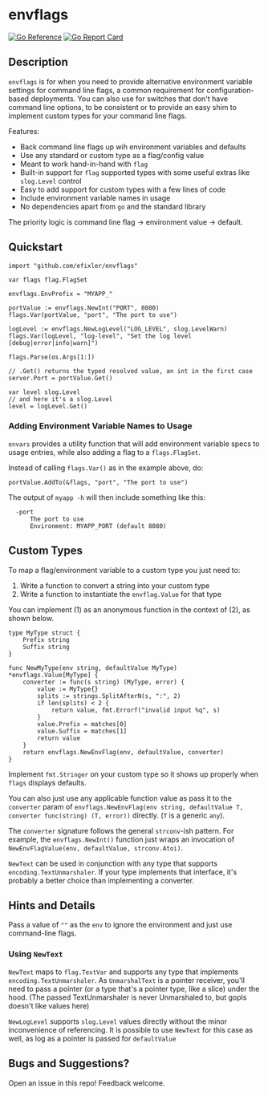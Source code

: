 # envflags
[![Go Reference](https://pkg.go.dev/badge/github.com/efixler/envflags.svg)](https://pkg.go.dev/github.com/efixler/envflags)
[![Go Report Card](https://goreportcard.com/badge/github.com/efixler/envflags)](https://goreportcard.com/report/github.com/efixler/envflags)

## Description
`envflags` is for when you need to provide alternative environment variable settings for  command
line flags, a common requirement for configuration-based deployments. You can also use for switches that don't have command line options, to be consistent or to provide an easy shim to implement 
custom types for your command line flags.

Features: 

- Back command line flags up wih environment variables and defaults
- Use any standard or custom type as a flag/config value
- Meant to work hand-in-hand with `flag`
- Built-in support for `flag` supported types with some useful extras like `slog.Level` control
- Easy to add support for custom types with a few lines of code
- Include environment variable names in usage
- No dependencies apart from `go` and the standard library

The priority logic is command line flag -> environment value -> default. 

## Quickstart

```
import "github.com/efixler/envflags"

var flags flag.FlagSet 

envflags.EnvPrefix = "MYAPP_"

portValue := envflags.NewInt("PORT", 8080)
flags.Var(portValue, "port", "The port to use")

logLevel := envflags.NewLogLevel("LOG_LEVEL", slog.LevelWarn)
flags.Var(logLevel, "log-level", "Set the log level [debug|error|info|warn]")

flags.Parse(os.Args[1:])

// .Get() returns the typed resolved value, an int in the first case
server.Port = portValue.Get()

var level slog.Level
// and here it's a slog.Level
level = logLevel.Get()
```

### Adding Environment Variable Names to Usage
`envars` provides a utility function that will add environment variable specs to usage
entries, while also adding a flag to a `flags.FlagSet`. 

Instead of calling `flags.Var()` as in the example above, do:
```
portValue.AddTo(&flags, "port", "The port to use")
```

The output of `myapp -h` will then include something like this:

```
  -port
      The port to use
      Environment: MYAPP_PORT (default 8080)
```

## Custom Types

To map a flag/environment variable to a custom type you just need to:

1. Write a function to convert a string into your custom type
2. Write a function to instantiate the `envflag.Value` for that type  

You can implement (1) as an anonymous function in the context of (2), as shown below. 

```
type MyType struct {
    Prefix string
    Suffix string
}

func NewMyType(env string, defaultValue MyType) *envflags.Value[MyType] {
    converter := func(s string) (MyType, error) {
        value := MyType{}
        splits := strings.SplitAfterN(s, ":", 2)
        if len(splits) < 2 {
            return value, fmt.Errorf("invalid input %q", s)
        }
        value.Prefix = matches[0]
        value.Suffix = matches[1]
        return value
    }
    return envflags.NewEnvFlag(env, defaultValue, converter)
}
```

Implement `fmt.Stringer` on your custom type so it shows up properly when `flags`
displays defaults.

You can also just use any applicable function value as pass it to the `converter` param of `envflags.NewEnvFlag(env string, defaultValue T, converter func(string) (T, error))` 
directly. (`T` is a generic `any`). 

The `converter` signature follows the general `strconv`-ish pattern. For example, the `envflags.NewInt()` function just wraps an invocation of `NewEnvFlagValue(env, defaultValue, strconv.Atoi)`.

`NewText` can be used in conjunction with any type that supports `encoding.TextUnmarshaler`. If your type
implements that interface, it's probably a better choice than implementing a converter.

## Hints and Details

Pass a value of `""` as the `env` to ignore the environment and just use command-line flags.

### Using `NewText`

`NewText` maps to `flag.TextVar` and supports any type that implements `encoding.TextUnmarshaler`. As `UnmarshalText` is a pointer receiver, you'll need to pass a pointer (or a type that's a pointer type, like a slice) under the hood. (The passed TextUnmarshaler is never Unmarshaled to, but gopls doesn't like values here)

`NewLogLevel` supports `slog.Level` values directly without the minor inconvenience of referencing. It is
possible to use `NewText` for this case as well, as log as a pointer is passed for `defaultValue`

## Bugs and Suggestions?

Open an issue in this repo! Feedback welcome.
